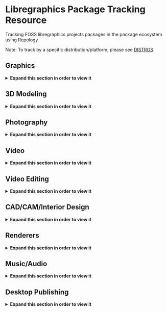 # Libregraphics Package Tracking Resource
Tracking FOSS libregraphics projects packages in the package ecosystem using Repology

Note: To track by a specific distribution/platform, please see [DISTROS](DISTROS/).

<!-- Within this comment are all the packages being tracked
gimp
gegl
babl
inkscape
krita
gmic
imagemagick
graphicsmagick
mypaint
azpainter
kolourpaint
synfig
opentoonz
milton
fontforge
birdfont
blender
natron
wings3d
dust3d
djv
darktable
rawtherapee
luminance-hdr
entangle
photo

digikam
ufraw
photivo
photofilmstrip
hugin
hdrmerge
photoflare
pix
kphotoalbum
lightzone
vlc
mpv
ffmpeg
kdenlive
pitivi
shotcut
olive-video-editor
openshot
obs-studio
flowblade
lives
freecad
librecad
sweethome3d
room-arranger
kicad
openSCAD
solvespace
appleseed
ospray
embree
luxcorerender
povray
musescore
lilypond
mixxx
giada
portaudio
jack-audio-connection-kit
sonic-visualiser
gstreamer1
zynaddsubfx
audacity
dexed-synth
lv2:gxplugins
gnuradio
guitarix
kapitonov-plugins-pack-lv2
vcvrack
qtractor
scribus
sk1
laidout
kodi
-->

## Graphics
<details>
  <summary><b>Expand this section in order to view it</b></summary>
<table>
  <tr>
    <th>gimp</th>
    <th>gegl</th>
    <th>babl</th>
  </tr>
  <tr>
    <td valign="top"><a href="https://repology.org/metapackage/gimp/versions">
      <img src="https://repology.org/badge/vertical-allrepos/gimp.svg" alt="Packaging status" align="right"></a>
    </td>
    <td valign="top"><a href="https://repology.org/metapackage/gegl/versions">
      <img src="https://repology.org/badge/vertical-allrepos/gegl.svg" alt="Packaging status" align="right"></a>
    </td>
    <td valign="top"><a href="https://repology.org/metapackage/babl/versions">
      <img src="https://repology.org/badge/vertical-allrepos/babl.svg" alt="Packaging status" align="right"></a>
    </td>
  </tr>
</table>

<table>
  <tr>
    <th>inkscape</th>
    <th>krita</th>
    <th>gmic</th>
  </tr>
  <tr>
    <td valign="top"><a href="https://repology.org/metapackage/inkscape/versions">
      <img src="https://repology.org/badge/vertical-allrepos/inkscape.svg" alt="Packaging status" align="right"></a>
    </td>
    <td valign="top"><a href="https://repology.org/metapackage/krita/versions">
      <img src="https://repology.org/badge/vertical-allrepos/krita.svg" alt="Packaging status" align="right"></a>
    </td>
    <td valign="top"><a href="https://repology.org/metapackage/gmic/versions">
      <img src="https://repology.org/badge/vertical-allrepos/gmic.svg" alt="Packaging status" align="right"></a>
    </td>    
  </tr>
</table>

<table>
  <tr>
    <th>imagemagick</th>
    <th>graphicsmagick</th>
  </tr>
  <tr>
    <td valign="top"><a href="https://repology.org/metapackage/imagemagick/versions">
      <img src="https://repology.org/badge/vertical-allrepos/imagemagick.svg" alt="Packaging status" align="right"></a>
    <td valign="top"><a href="https://repology.org/metapackage/graphicsmagick/versions">
      <img src="https://repology.org/badge/vertical-allrepos/graphicsmagick.svg" alt="Packaging status" align="right"></a>
</table>


<table>
  <tr>
    <th>mypaint</th>
    <th>azpainter</th>
    <th>kolourpaint</th>    
  </tr>
  <tr>
    <td valign="top"><a href="https://repology.org/metapackage/mypaint/versions">
      <img src="https://repology.org/badge/vertical-allrepos/mypaint.svg" alt="Packaging status" align="right"></a>
    </td>
    <td valign="top"><a href="https://repology.org/metapackage/azpainter/versions">
      <img src="https://repology.org/badge/vertical-allrepos/azpainter.svg" alt="Packaging status" align="right"></a>
    </td>
    <td valign="top"><a href="https://repology.org/metapackage/kolourpaint/versions">
      <img src="https://repology.org/badge/vertical-allrepos/kolourpaint.svg" alt="Packaging status" align="right"></a>
    </td>
  </tr>
</table>

<table>
  <tr>
    <th>synfig</th>
    <th>opentoonz</th>
    <th>milton</th>
  </tr>
  <tr>
    <td valign="top"><a href="https://repology.org/metapackage/synfig/versions">
      <img src="https://repology.org/badge/vertical-allrepos/synfig.svg" alt="Packaging status" align="right"></a>
    <td valign="top"><a href="https://repology.org/metapackage/opentoonz/versions">
      <img src="https://repology.org/badge/vertical-allrepos/opentoonz.svg" alt="Packaging status" align="right"></a>
    </td>
    <td valign="top"><a href="https://repology.org/metapackage/milton/versions">
      <img src="https://repology.org/badge/vertical-allrepos/milton.svg" alt="Packaging status" align="right"></a>
    </td>
</table>


<table>
  <tr>
    <th>fontforge</th>
    <th>birdfont</th>
  </tr>
  <tr>
    <td valign="top"><a href="https://repology.org/metapackage/fontforge/versions">
      <img src="https://repology.org/badge/vertical-allrepos/fontforge.svg" alt="Packaging status" align="right"></a>
    </td>
    <td valign="top"><a href="https://repology.org/metapackage/birdfont/versions">
      <img src="https://repology.org/badge/vertical-allrepos/birdfont.svg" alt="Packaging status" align="right"></a>
    </td>
</table>


</details>

## 3D Modeling
<details>
  <summary><b>Expand this section in order to view it</b></summary>
<table>
  <tr>
    <th>blender</th>
    <th>natron</th>
    <th>wings3d</th>
  </tr>
  <tr>
    <td valign="top"><a href="https://repology.org/metapackage/blender/versions">
      <img src="https://repology.org/badge/vertical-allrepos/blender.svg" alt="Packaging status" align="right"></a>
    </td>
    <td valign="top"><a href="https://repology.org/metapackage/natron/versions">
      <img src="https://repology.org/badge/vertical-allrepos/natron.svg" alt="Packaging status" align="right"></a>
    </td>
    <td valign="top"><a href="https://repology.org/metapackage/wings3d/versions">
      <img src="https://repology.org/badge/vertical-allrepos/wings3d.svg" alt="Packaging status" align="right"></a>
    </td>
  </tr>
</table>
  
<table>
  <tr>
    <th>dust3d</th>
    <th>djv</th>
  </tr>
  <tr>
    <td valign="top"><a href="https://repology.org/metapackage/dust3d/versions">
      <img src="https://repology.org/badge/vertical-allrepos/dust3d.svg" alt="Packaging status" align="right"></a>
    </td>
    <td valign="top"><a href="https://repology.org/metapackage/djv/versions">
      <img src="https://repology.org/badge/vertical-allrepos/djv.svg" alt="Packaging status" align="right"></a>
    </td>
  </tr>
</table>
  
  
</details>

## Photography
<details>
  <summary><b>Expand this section in order to view it</b></summary>
<table>
  <tr>
    <th>darktable</th>
    <th>rawtherapee</th>
    <th>luminance-hdr</th>
  </tr>
  <tr>
    <td valign="top"><a href="https://repology.org/metapackage/darktable/versions">
      <img src="https://repology.org/badge/vertical-allrepos/darktable.svg" alt="Packaging status" align="right"></a>
    </td>
    <td valign="top"><a href="https://repology.org/metapackage/rawtherapee/versions">
      <img src="https://repology.org/badge/vertical-allrepos/rawtherapee.svg" alt="Packaging status" align="right"></a>
    </td>
    <td valign="top"><a href="https://repology.org/metapackage/luminance-hdr/versions">
      <img src="https://repology.org/badge/vertical-allrepos/luminance-hdr.svg" alt="Packaging status" align="right"></a>
    </td>
  </tr>
</table>

<table>
  <tr>
    <th>entangle</th>
    <th>photoflow</th>
    <th>digikam</th>
  </tr>
  <tr>
    <td valign="top"><a href="https://repology.org/metapackage/entangle/versions">
      <img src="https://repology.org/badge/vertical-allrepos/entangle.svg" alt="Packaging status" align="right"></a>
    </td>
    <td valign="top"><a href="https://repology.org/metapackage/photoflow/versions">
      <img src="https://repology.org/badge/vertical-allrepos/photoflow.svg" alt="Packaging status" align="right"></a>
    </td>
    <td valign="top"><a href="https://repology.org/metapackage/digikam/versions">
      <img src="https://repology.org/badge/vertical-allrepos/digikam.svg" alt="Packaging status" align="right"></a>
    </td>
  </tr>
</table>

<table>
  <tr>
    <th>ufraw</th>
    <th>photivo</th>
    <th>photofilmstrip</th>
  </tr>
  <tr>
    <td valign="top"><a href="https://repology.org/metapackage/ufraw/versions">
      <img src="https://repology.org/badge/vertical-allrepos/ufraw.svg" alt="Packaging status" align="right"></a>
    </td>
    <td valign="top"><a href="https://repology.org/metapackage/photivo/versions">
      <img src="https://repology.org/badge/vertical-allrepos/photivo.svg" alt="Packaging status" align="right"></a>
    </td>
    <td valign="top"><a href="https://repology.org/metapackage/photofilmstrip/versions">
      <img src="https://repology.org/badge/vertical-allrepos/photofilmstrip.svg" alt="Packaging status" align="right"></a>
    </td>
  </tr>
</table>


<table>
  <tr>
    <th>hugin</th>
    <th>hdrmerge</th>
    <th>photoflare</th>
  </tr>
  <tr>
    <td valign="top"><a href="https://repology.org/metapackage/hugin/versions">
      <img src="https://repology.org/badge/vertical-allrepos/hugin.svg" alt="Packaging status" align="right"></a>
    </td>
    <td valign="top"><a href="https://repology.org/metapackage/hdrmerge/versions">
      <img src="https://repology.org/badge/vertical-allrepos/hdrmerge.svg" alt="Packaging status" align="right"></a>
    </td>
    <td valign="top"><a href="https://repology.org/metapackage/photoflare/versions">
      <img src="https://repology.org/badge/vertical-allrepos/photoflare.svg" alt="Packaging status" align="right"></a>
    </td>
  </tr>
</table>

<table>
  <tr>
    <th>pix</th>
    <th>kphotoalbum</th>
    <th>lightzone</th>
  </tr>
  <tr>
    <td valign="top"><a href="https://repology.org/metapackage/pix/versions">
      <img src="https://repology.org/badge/vertical-allrepos/pix.svg" alt="Packaging status" align="right"></a>
    </td>
    <td valign="top"><a href="https://repology.org/metapackage/kphotoalbum/versions">
      <img src="https://repology.org/badge/vertical-allrepos/kphotoalbum.svg" alt="Packaging status" align="right"></a>
    </td>
    <td valign="top"><a href="https://repology.org/metapackage/lightzone/versions">
      <img src="https://repology.org/badge/vertical-allrepos/lightzone.svg" alt="Packaging status" align="right"></a>
    </td>
  </tr>
</table>

</details>

## Video
<details>
  <summary><b>Expand this section in order to view it</b></summary>
<table>
  <tr>
    <th>vlc</th>
    <th>mpv</th>
    <th>ffmpeg</th>
  </tr>
  <tr>
    <td valign="top"><a href="https://repology.org/metapackage/vlc/versions">
      <img src="https://repology.org/badge/vertical-allrepos/vlc.svg" alt="Packaging status" align="right"></a>
    </td>
    <td valign="top"><a href="https://repology.org/metapackage/mpv/versions">
      <img src="https://repology.org/badge/vertical-allrepos/mpv.svg" alt="Packaging status" align="right"></a>
    </td>
    <td valign="top"><a href="https://repology.org/metapackage/ffmpeg/versions">
      <img src="https://repology.org/badge/vertical-allrepos/ffmpeg.svg" alt="Packaging status" align="right"></a>
    </td>
  </tr>
</table>

<table>
  <tr>
    <th>kodi</th>
    <!--<th>mpv</th>
    <th>ffmpeg</th>-->
  </tr>
  <tr>
    <td valign="top"><a href="https://repology.org/metapackage/kodi/versions">
      <img src="https://repology.org/badge/vertical-allrepos/kodi.svg" alt="Packaging status" align="right"></a>
    </td>
  </tr>
</table>
</details>



## Video Editing
<details>
  <summary><b>Expand this section in order to view it</b></summary>
<table>
  <tr>
    <th>kdenlive</th>
    <th>pitivi</th>
    <th>shotcut</th>
  </tr>
  <tr>
    <td valign="top"><a href="https://repology.org/metapackage/kdenlive/versions">
      <img src="https://repology.org/badge/vertical-allrepos/kdenlive.svg" alt="Packaging status" align="right"></a>
    </td>
    <td valign="top"><a href="https://repology.org/metapackage/pitivi/versions">
      <img src="https://repology.org/badge/vertical-allrepos/pitivi.svg" alt="Packaging status" align="right"></a>
    </td>
    <td valign="top"><a href="https://repology.org/metapackage/shotcut/versions">
      <img src="https://repology.org/badge/vertical-allrepos/shotcut.svg" alt="Packaging status" align="right"></a>
    </td>
  </tr>
</table>

<table>
  <tr>
    <th>olive-video-editor</th>
    <th>openshot</th>
    <th>obs-studio</th>
  </tr>
  <tr>
    <td valign="top"><a href="https://repology.org/metapackage/olive-video-editor/versions">
    <img src="https://repology.org/badge/vertical-allrepos/olive-video-editor.svg" alt="Packaging status" align="right"></a>
    </td>
    <td valign="top"><a href="https://repology.org/metapackage/openshot/versions">
      <img src="https://repology.org/badge/vertical-allrepos/openshot.svg" alt="Packaging status" align="right"></a>
    </td>
    <td valign="top"><a href="https://repology.org/metapackage/obs-studio/versions">
      <img src="https://repology.org/badge/vertical-allrepos/obs-studio.svg" alt="Packaging status" align="right"></a>
    </td>
  </tr>
</table>

<table>
  <tr>
    <th>flowblade</th>
    <th>lives</th>
  </tr>
  <tr>
    <td valign="top"><a href="https://repology.org/metapackage/flowblade/versions">
      <img src="https://repology.org/badge/vertical-allrepos/flowblade.svg" alt="Packaging status" align="right"></a>
    </td>
    <td valign="top"><a href="https://repology.org/metapackage/lives/versions">
      <img src="https://repology.org/badge/vertical-allrepos/lives.svg" alt="Packaging status" align="right"></a>
    </td>
  </tr>
</table>
</details>

## CAD/CAM/Interior Design
<details>
  <summary><b>Expand this section in order to view it</b></summary>
<table>
  <tr>
    <th>freecad</th>
    <th>librecad</th>
    <th>sweethome3d</th>
  </tr>
  <tr>
    <td valign="top"><a href="https://repology.org/metapackage/freecad/versions">
      <img src="https://repology.org/badge/vertical-allrepos/freecad.svg" alt="Packaging status" align="right"></a>
    </td>
    <td valign="top"><a href="https://repology.org/metapackage/librecad/versions">
      <img src="https://repology.org/badge/vertical-allrepos/librecad.svg" alt="Packaging status" align="right"></a>
    </td>
    <td valign="top"><a href="https://repology.org/metapackage/sweethome3d/versions">
      <img src="https://repology.org/badge/vertical-allrepos/sweethome3d.svg" alt="Packaging status" align="right"></a>
    </td>
  </tr>
</table>
  
<table>
  <tr>
    <th>room-arranger</th>
    <th>kicad</th>
    <th>openSCAD</th>
  </tr>
  <tr>
    <td valign="top"><a href="https://repology.org/metapackage/room-arranger/versions">
      <img src="https://repology.org/badge/vertical-allrepos/room-arranger.svg" alt="Packaging status" align="right"></a>
    </td>
    <td valign="top"><a href="https://repology.org/metapackage/kicad/versions">
      <img src="https://repology.org/badge/vertical-allrepos/kicad.svg" alt="Packaging status" align="right"></a>
    </td>
    <td valign="top"><a href="https://repology.org/metapackage/openscad/versions">
      <img src="https://repology.org/badge/vertical-allrepos/openscad.svg" alt="Packaging status" align="right"></a>
    </td>
  </tr>
</table>  

<table>
  <tr>
    <th>solvespace</th>
  </tr>
  <tr>
    <td valign="top"><a href="https://repology.org/metapackage/solvespace/versions">
      <img src="https://repology.org/badge/vertical-allrepos/solvespace.svg" alt="Packaging status" align="right"></a>
    </td>
  </tr>
</table>  
</details>

## Renderers
<details>
  <summary><b>Expand this section in order to view it</b></summary>
<table>
  <tr>
    <th>appleseed</th>
    <th>ospray</th>
    <th>embree</th>
  </tr>
  <tr>
    <td valign="top"><a href="https://repology.org/metapackage/appleseed/versions">
      <img src="https://repology.org/badge/vertical-allrepos/appleseed.svg" alt="Packaging status" align="right"></a>
    </td>
    <td valign="top"><a href="https://repology.org/metapackage/ospray/versions">
      <img src="https://repology.org/badge/vertical-allrepos/ospray.svg" alt="Packaging status" align="right"></a>
    </td>
    <td valign="top"><a href="https://repology.org/metapackage/embree/versions">
      <img src="https://repology.org/badge/vertical-allrepos/embree.svg" alt="Packaging status" align="right"></a>
    </td>
  </tr>
</table>

<table>
  <tr>
    <th>luxcorerender</th>
    <th>povray</th>
  </tr>
  <tr>
    <td valign="top"><a href="https://repology.org/metapackage/luxcorerender/versions">
      <img src="https://repology.org/badge/vertical-allrepos/luxcorerender.svg" alt="Packaging status" align="right"></a>
    </td>
    <td valign="top"><a href="https://repology.org/metapackage/povray/versions">
      <img src="https://repology.org/badge/vertical-allrepos/povray.svg" alt="Packaging status" align="right"></a>
    </td>
  </tr>
</table>
</details>



## Music/Audio
<details>
  <summary><b>Expand this section in order to view it</b></summary>
<table>
  <tr>
    <th>musescore</th>
    <th>lilypond</th>
  </tr>
  <tr>
    <td valign="top"><a href="https://repology.org/metapackage/musescore/versions">
      <img src="https://repology.org/badge/vertical-allrepos/musescore.svg" alt="Packaging status" align="right"></a>
    </td>
    <td valign="top"><a href="https://repology.org/metapackage/lilypond/versions">
      <img src="https://repology.org/badge/vertical-allrepos/lilypond.svg" alt="Packaging status" align="right"></a>
    </td>
  </tr>
</table>

<table>
  <tr>
    <th>mixxx</th>
    <th>giada</th>
  </tr>
  <tr>
    <td valign="top"><a href="https://repology.org/metapackage/mixxx/versions">
      <img src="https://repology.org/badge/vertical-allrepos/mixxx.svg" alt="Packaging status" align="right"></a>
    </td>
    <td valign="top"><a href="https://repology.org/metapackage/giada/versions">
      <img src="https://repology.org/badge/vertical-allrepos/giada.svg" alt="Packaging status" align="right"></a>
    </td>
  </tr>
</table>

<table>
  <tr>
    <th>portaudio</th>
    <th>jack-audio-connection-kit</th>
    <th>sonic-visualiser</th>
  </tr>
  <tr>
    <td valign="top"><a href="https://repology.org/metapackage/portaudio/versions">
      <img src="https://repology.org/badge/vertical-allrepos/portaudio.svg" alt="Packaging status" align="right"></a>
    </td>
    <td valign="top"><a href="https://repology.org/metapackage/jack-audio-connection-kit/versions">
      <img src="https://repology.org/badge/vertical-allrepos/jack-audio-connection-kit.svg" alt="Packaging status" align="right"></a>
    </td>
    <td valign="top"><a href="https://repology.org/metapackage/sonic-visualiser/versions">
      <img src="https://repology.org/badge/vertical-allrepos/sonic-visualiser.svg" alt="Packaging status" align="right"></a>
    </td>
  </tr>
</table>

<table>
  <tr>
    <th>gstreamer1</th>
    <th>zynaddsubfx</th>
    <th>audacity</th>
  </tr>
  <tr>
    <td valign="top"><a href="https://repology.org/metapackage/gstreamer1/versions">
      <img src="https://repology.org/badge/vertical-allrepos/gstreamer1.svg" alt="Packaging status" align="right"></a>
    </td>
    <td valign="top"><a href="https://repology.org/metapackage/zynaddsubfx/versions">
      <img src="https://repology.org/badge/vertical-allrepos/zynaddsubfx.svg" alt="Packaging status" align="right"></a>
    </td>
    <td valign="top"><a href="https://repology.org/metapackage/audacity/versions">
      <img src="https://repology.org/badge/vertical-allrepos/audacity.svg" alt="Packaging status" align="right"></a>
    </td>
  </tr>
</table>

<table>
  <tr>
    <th>dexed-synth</th>
    <th>lv2:gxplugins</th>
    <th>vcvrack</th>
  </tr>
  <tr>
    <td valign="top"><a href="https://repology.org/metapackage/dexed-synth/versions">
      <img src="https://repology.org/badge/vertical-allrepos/dexed-synth.svg" alt="Packaging status" align="right"></a>
    </td>
    <td valign="top"><a href="https://repology.org/metapackage/lv2:gxplugins/versions">
      <img src="https://repology.org/badge/vertical-allrepos/lv2:gxplugins.svg" alt="Packaging status" align="right"></a>
    </td>
    <td valign="top"><a href="https://repology.org/metapackage/vcvrack/versions">
      <img src="https://repology.org/badge/vertical-allrepos/vcvrack.svg" alt="Packaging status" align="right"></a>
    </td>
  </tr>
</table>

<table>
  <tr>
    <th>gnuradio</th>
    <th>guitarix</th>
    <th>kapitonov-plugins-pack-lv2</th>
  </tr>
  <tr>
    <td valign="top"><a href="https://repology.org/metapackage/gnuradio/versions">
      <img src="https://repology.org/badge/vertical-allrepos/gnuradio.svg" alt="Packaging status" align="right"></a>
    </td>
    <td valign="top"><a href="https://repology.org/metapackage/guitarix/versions">
      <img src="https://repology.org/badge/vertical-allrepos/guitarix.svg" alt="Packaging status" align="right"></a>
    </td>
    <td valign="top"><a href="https://repology.org/metapackage/kapitonov-plugins-pack-lv2/versions">
      <img src="https://repology.org/badge/vertical-allrepos/kapitonov-plugins-pack-lv2.svg" alt="Packaging status" align="right"></a>
    </td>
  </tr>
</table>

<table>
  <tr>
    <th>qtractor</th>
  </tr>
  <tr>
    <td valign="top"><a href="https://repology.org/metapackage/qtractor/versions">
      <img src="https://repology.org/badge/vertical-allrepos/qtractor.svg" alt="Packaging status" align="right"></a>
    </td>
  </tr>
</table>


</details>

## Desktop Publishing
<details>
  <summary><b>Expand this section in order to view it</b></summary>
<table>
  <tr>
    <th>scribus</th>
    <th>sk1</th>
    <th>laidout</th>
  </tr>
  <tr>
    <td valign="top"><a href="https://repology.org/metapackage/scribus/versions">
      <img src="https://repology.org/badge/vertical-allrepos/scribus.svg" alt="Packaging status" align="right"></a>
    </td>
    <td valign="top"><a href="https://repology.org/metapackage/sk1/versions">
      <img src="https://repology.org/badge/vertical-allrepos/sk1.svg" alt="Packaging status" align="right"></a>
    </td>
    <td valign="top"><a href="https://repology.org/metapackage/laidout/versions">
      <img src="https://repology.org/badge/vertical-allrepos/laidout.svg" alt="Packaging status" align="right"></a>
    </td>
  </tr>
</table>

